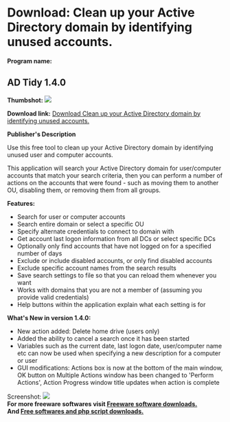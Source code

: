 # Download: Clean up your Active Directory domain by identifying unused accounts.

**Program name:**

## AD Tidy 1.4.0

  
**Thumbshot:** ![](http://www.freewarefiles.com/screenshot/ad_tidy_md.jpg)   
  
**Download link:** [Download Clean up your Active Directory domain by identifying unused accounts.](http://freesoftwares.boysofts.com/AD-Tidy_program_59740.html)  
  


**Publisher's Description**  
  


Use this free tool to clean up your Active Directory domain by identifying unused user and computer accounts. 

This application will search your Active Directory domain for user/computer accounts that match your search criteria, then you can perform a number of actions on the accounts that were found - such as moving them to another OU, disabling them, or removing them from all groups.

**Features:**

  * Search for user or computer accounts 
  * Search entire domain or select a specific OU 
  * Specify alternate credentials to connect to domain with 
  * Get account last logon information from all DCs or select specific DCs 
  * Optionally only find accounts that have not logged on for a specified number of days 
  * Exclude or include disabled accounts, or only find disabled accounts 
  * Exclude specific account names from the search results 
  * Save search settings to file so that you can reload them whenever you want 
  * Works with domains that you are not a member of (assuming you provide valid credentials) 
  * Help buttons within the application explain what each setting is for 

**What's New in version 1.4.0:**

  * New action added: Delete home drive (users only) 
  * Added the ability to cancel a search once it has been started 
  * Variables such as the current date, last logon date, user/computer name etc can now be used when specifying a new description for a computer or user 
  * GUI modifications: Actions box is now at the bottom of the main window, OK button on Multiple Actions window has been changed to 'Perform Actions', Action Progress window title updates when action is complete 

  
  
Screenshot: ![](http://www.freewarefiles.com/screenshot/ad_tidy.jpg)   
**For more freeware softwares visit [Freeware software downloads.](http://freesoftwares.boysofts.com/)**   
**And [Free softwares and php script downloads.](http://www.boysofts.com/)**
